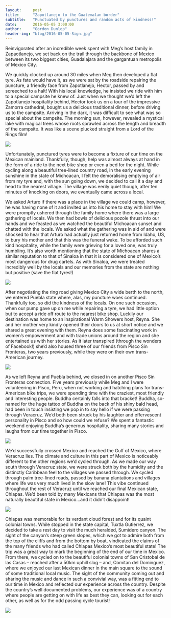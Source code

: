 ```yaml
---
layout:     post
title:      "Zapotlanejo to the Guatemalan border"
subtitle:   "Punctuated by punctures and random acts of kindness!"
date:       2016-05-05 3:00:00
author:     "Gordon Dunlop"
header-img: "blog/2016-05-05-Sign.jpg"
---
```

Reinvigorated after an incredible week spent with Meg’s host family in Zapaotlanejo, we set back on the trail through the backbone of Mexico between its two biggest cities, Guadalajara and the gargantuan metropolis of Mexico City.

We quickly clocked up around 30 miles when Meg then developed a flat tyre. As fate would have it, as we were sat by the roadside repairing the puncture, a friendly face from Zapotlanejo, Hector, passed by and screeched to a halt! With his local knowledge, he insisted we ride with him to a special campsite he knew of. Just when we thought we’d left the Zapotlanejo hospitality behind, Hector took us on a tour of the impressive Zamorra cathedral, bought us a delicious traditional dinner, before driving us to the campsite.  Arriving in the dark, it was difficult to see what was so special about the campsite. The morning sun, however, revealed a mystical lake with magical trees whose roots sprawled across the length and breadth of the campsite. It was like a scene plucked straight from a Lord of the Rings film!

<img class="img-responsive center-block" src ="{{ site.url }}/blog/2016-05-05-Camping.jpg"/>

Unfortunately, punctured tyres were to become a fixture of our time on the Mexican mainland. Thankfully, though, help was almost always at hand in the form of a ride to the next bike shop or even a bed for the night.  While cycling along a beautiful tree-lined country road, in the early evening sunshine in the state of Michoacan, I felt the demoralising emptying of air from my tyre and, with the sun going down, we decided to call it a day and head to the nearest village. The village was eerily quiet though, after ten minutes of knocking on doors, we eventually came across a local.

We asked Arturo if there was a place in the village we could camp, however, he was having none of it and invited us into his home to stay with him! We were promptly ushered through the family home where there was a large gathering of locals. We then had bowls of delicious pozole thrust into our hands and we feasted as we watched the beautiful Michoacan sunset and chatted with the locals. We asked what the gathering was in aid of and were shocked to hear that Arturo had actually just returned home from Idaho, US, to bury his mother and that this was the funeral wake. To be afforded such kind hospitality, while the family were grieving for a loved one, was truly humbling. It’s also worth mentioning that the state of Michoacan shares a similar reputation to that of Sinaloa in that it is considered one of Mexico’s most dangerous for drug cartels. As with Sinaloa, we were treated incredibly well by the locals and our memories from the state are nothing but positive (save the flat tyres!)

<img class="img-responsive center-block" src ="{{ site.url }}/blog/2016-05-05-Beach.jpg"/>

After negotiating the ring road giving Mexico City a wide berth to the north, we entered Puebla state where, alas, my puncture woes continued. Thankfully too, so did the kindness of the locals. On one such occasion, when our pump gave up on me while repairing a tyre, we had little option but to accept a ride off route to the nearest bike shop. Luckily our destination was home to an inspirational Warm Showers host, Reyna. She and her mother very kindly opened their doors to us at short notice and we shared a great evening with them. Reyna does some fascinating work in women’s empowerment and with trade unions around the region and she entertained us with her stories. As it later transpired (through the wonders of Facebook!) she’d also housed three of our friends from Pisco Sin Fronteras, two years previously, while they were on their own trans-American journey.

<img class="img-responsive center-block" src ="{{ site.url }}/blog/2016-05-05-Arturo.jpg"/>

As we left Reyna and Puebla behind, we closed in on another Pisco Sin Fronteras connection. Five years previously while Meg and I were volunteering in Pisco, Peru, when not working and hatching plans for trans-American bike trips, we were spending time with the craziest, most friendly and interesting people. Buddha certainly falls into that bracket! Buddha, so-named for the huge tattoo of Buddha on the back of his shiny bald head, had been in touch insisting we pop in to say hello if we were passing through Veracruz. We’d both been struck by his laughter and effervescent personality in Pisco and so how could we refuse? We spent a fantastic weekend enjoying Buddha’s generous hospitality, sharing many stories and laughs from our time together in Pisco.

<img class="img-responsive center-block" src ="{{ site.url }}/blog/2016-05-05-Budda.jpg"/>

We’d successfully crossed Mexico and reached the Gulf of Mexico, where Veracruz lies.  The climate and culture in this part of Mexico is noticeably different to the other regions we’d cycled through. As we made our way south through Veracruz state, we were struck both by the humidity and the distinctly Caribbean feel to the villages we passed through. We cycled through palm tree-lined roads, passed by banana plantations and villages where life was very much lived in the slow lane! This vibe continued throughout the rest of Veracruz until we reached our final Mexican state, Chiapas.  We’d been told by many Mexicans that Chiapas was the most naturally beautiful state in Mexico…and it didn’t disappoint!

<img class="img-responsive center-block" src ="{{ site.url }}/blog/2016-05-05-Canyon1.jpg"/>

Chiapas was memorable for its verdant cloud forest and for its quaint colonial towns. While stopped in the state capital, Tuxtla Gutierrez, we decided to take a rest day to visit the much heralded, Sumidero canyon. The sight of the canyon’s steep green slopes, which we got to admire both from the top of the cliffs and from the bottom by boat, vindicated the claims of the many friends who had called Chiapas Mexico’s most beautiful state! The trip was a great way to mark the beginning of the end of our time in Mexico.  From there, we cycled on to the beautiful colonial towns of San Cristobal de las Casas – reached after a 50km uphill slog – and, Comitan del Dominguez, where we enjoyed our last Mexican dinner in the main square to the sound of some traditional local music.  The sight of the community coming out and sharing the music and dance in such a convivial way, was a fitting end to our time in Mexico and reflected our experience across the country. Despite the country’s well documented problems, our experience was of a country where people are getting on with life as best they can, looking out for each other, as well as for the odd passing cycle tourist!

<img class="img-responsive center-block" src ="{{ site.url }}/blog/2016-05-05-Canyon2.jpg"/>


